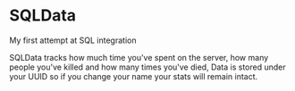 # SQLData
My first attempt at SQL integration

SQLData tracks how much time you've spent on the server, how many people you've killed and how many times you've died, Data is stored under your UUID so if you change your name your stats will remain intact.
